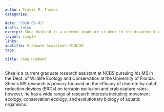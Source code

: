 ```yaml
---
author: Travis M. Thomas
categories:

date: "2020-05-01"
draft: false
excerpt: Shea Husband is a current graduate student in the department of Wildlife Ecology and Conservation at the University of Florida. Shea's research is primary focused on the efficacy of discrete by-catch reduction devices (BRDs) on terrapin exclusion and crab capture rates. 
layout: single
links:
subtitle: Graduate Assistant-UF/NCBS
tags:

title: Shea Husband
---
```


Shea is a current graduate research assistant at NCBS pursuing his MS in the Dept. of Wildlife Ecology and Conservation at the University of Florida. Shea's MS research is primary focused on the efficacy of discrete by-catch reduction devices (BRDs) on terrapin exclusion and crab capture rates; however, he has a wide range of research interests including movement ecology, conservation ecology, and evolutionary biology of aquatic organisms. 